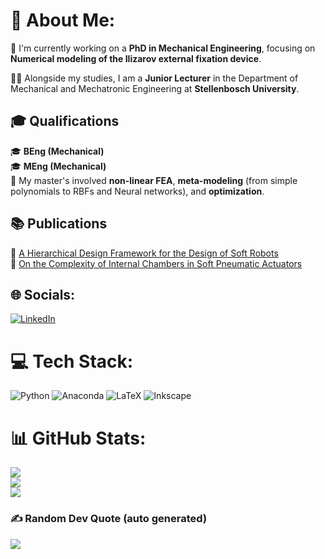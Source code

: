 # 💫 About Me:
🔬 I'm currently working on a **PhD in Mechanical Engineering**, focusing on **Numerical modeling of the Ilizarov external fixation device**.

👨‍🏫 Alongside my studies, I am a **Junior Lecturer** in the Department of Mechanical and Mechatronic Engineering at **Stellenbosch University**.

## 🎓 Qualifications
🎓 **BEng (Mechanical)**  
🎓 **MEng (Mechanical)**  
🔧 My master's involved **non-linear FEA**, **meta-modeling** (from simple polynomials to RBFs and Neural networks), and **optimization**.

## 📚 Publications
📖 [A Hierarchical Design Framework for the Design of Soft Robots](https://www.mdpi.com/2206534)  
📖 [On the Complexity of Internal Chambers in Soft Pneumatic Actuators](https://www.researchgate.net/publication/384479832_ON_THE_COMPLEXITY_OF_INTERNAL_CHAMBERS_IN_SOFT_PNEUMATIC_ACTUATORS)



## 🌐 Socials:
[![LinkedIn](https://img.shields.io/badge/LinkedIn-%230077B5.svg?logo=linkedin&logoColor=white)](https://linkedin.com/in/philip-ligthart-495902156) 

# 💻 Tech Stack:
![Python](https://img.shields.io/badge/python-3670A0?style=for-the-badge&logo=python&logoColor=ffdd54) ![Anaconda](https://img.shields.io/badge/Anaconda-%2344A833.svg?style=for-the-badge&logo=anaconda&logoColor=white) ![LaTeX](https://img.shields.io/badge/latex-%23008080.svg?style=for-the-badge&logo=latex&logoColor=white) ![Inkscape](https://img.shields.io/badge/Inkscape-e0e0e0?style=for-the-badge&logo=inkscape&logoColor=080A13)

# 📊 GitHub Stats:
![](https://github-readme-stats.vercel.app/api?username=PFLigthart&theme=dark&hide_border=true&include_all_commits=true&count_private=true)<br/>
![](https://github-readme-streak-stats.herokuapp.com/?user=PFLigthart&theme=dark&hide_border=true)<br/>
![](https://github-readme-stats.vercel.app/api/top-langs/?username=PFLigthart&theme=dark&hide_border=true&include_all_commits=true&count_private=true&layout=compact)

### ✍️ Random Dev Quote (auto generated)
![](https://quotes-github-readme.vercel.app/api?type=horizontal&theme=radical)



